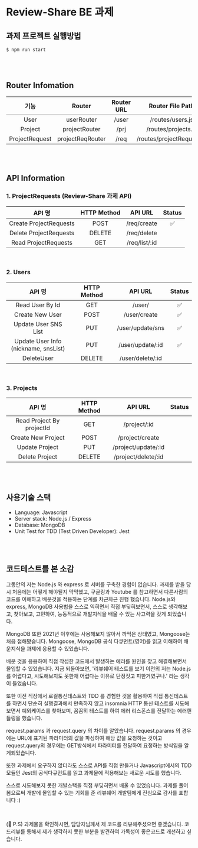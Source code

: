 # Review-Share BE 과제

## 과제 프로젝트 실행방법

```
$ npm run start
```

<br>
<br>

## Router Infomation

|      기능      |      Router      | Router URL |     Router File Path      |
| :------------: | :--------------: | :--------: | :-----------------------: |
|      User      |    userRouter    |   /user    |     /routes/users.js      |
|    Project     |  projectRouter   |    /prj    |    /routes/projects.js    |
| ProjectRequest | projectReqRouter |    /req    | /routes/projectRequest.js |

<br>
<br>

## API Information

### 1. ProjectRequests (Review-Share 과제 API)

|         API 명         | HTTP Method |    API URL    | Status |
| :--------------------: | :---------: | :-----------: | :----: |
| Create ProjectRequests |    POST     |  /req/create  |   ✅   |
| Delete ProjectRequests |   DELETE    |  /req/delete  |        |
|  Read ProjectRequests  |     GET     | /req/list/:id |        |

<br>

### 2. Users

|                  API 명                   | HTTP Method |     API URL      | Status |
| :---------------------------------------: | :---------: | :--------------: | :----: |
|              Read User By Id              |     GET     |      /user/      |   ✅   |
|              Create New User              |    POST     |   /user/create   |   ✅   |
|           Update User SNS List            |     PUT     | /user/update/sns |   ✅   |
| Update User Info <br> (nickname, snsList) |     PUT     | /user/update/:id |   ✅   |
|                DeleteUser                 |   DELETE    | /user/delete/:id |        |

<br>

### 3. Projects

|          API 명           | HTTP Method |       API URL       | Status |
| :-----------------------: | :---------: | :-----------------: | :----: |
| Read Project By projectId |     GET     |    /project/:id     |        |
|    Create New Project     |    POST     |   /project/create   |        |
|      Update Project       |     PUT     | /project/update/:id |        |
|      Delete Project       |   DELETE    | /project/delete/:id |        |

<br>
<br>

## 사용기술 스택

- Language: Javascript
- Server stack: Node.js / Express
- Database: MongoDB
- Unit Test for TDD (Test Driven Developer): Jest

<br>
<br>

## 코드테스트를 본 소감

그동안의 저는 Node.js 와 express 로 서버를 구축한 경험이 없습니다.
과제를 받을 당시 처음에는 어떻게 해야될지 막막했고, 구글링과 Youtube 를 참고하면서 다른사람의 코드를 이해하고 배운것을 적용하는 단계를 차근차근 진행 했습니다.
Node.js와 express, MongoDB 사용법을 스스로 익히면서
직접 부딪혀보면서, 스스로 생각해보고, 찾아보고, 고민하여, 능동적으로 개발지식을 배울 수 있는 사고력을 갖게 되었습니다.

MongoDB 또한 2021년 이후에는 사용해보지 않아서 까먹은 상태였고, Mongoose는 처음 접해봤습니다.
Mongoose, MongoDB 공식 다큐먼트(영어)를 읽고 이해하여 배운지식을 과제에 응용할 수 있었습니다.

배운 것을 응용하여 직접 작성한 코드에서 발생하는 에러를 원인을 찾고 해결해보면서 몰입할 수 있었습니다.
지금 되돌아보면, '리뷰쉐어 테스트를 보기 이전의 저는 Node.js를 어렵다고, 시도해보지도 못한채 어렵다는 이유로 단정짓고 피한거였구나.' 라는 생각이 들었습니다.

또한 이전 직장에서 로컬통신테스트와 TDD 를 경험한 것을 활용하여
직접 통신테스트를 하면서 단순히 실행결과에서 만족하지 않고 insomnia HTTP 통신 테스트를 시도해보면서
예외케이스를 찾아보며, 꼼꼼히 테스트를 하여 에러 리스폰스를 전달하는 에러핸들링을 했습니다.

request.params 과 request.query 의 차이를 알았습니다.
request.params 의 경우에는 URL에 표기된 파라미터의 값을 파싱하여 해당 값을 요청하는 것이고
request.query의 경우에는 GET방식에서 파라미터를 전달하여 요청하는 방식임을 알게되었습니다.

또한 과제에서 요구하지 않더라도 스스로 API를 직접 만들거나
Javascript에서의 TDD 모듈인 Jest의 공식다큐먼트를 읽고 과제물에 적용해보는 새로운 시도를 했습니다.

스스로 시도해보지 못한 개발스택을 직접 부딪히면서 배울 수 있었습니다.
과제를 풀어 봄으로써 개발에 몰입할 수 있는 기회를 준 리뷰쉐어 개발팀에게 진심으로 감사를 표합니다 :)

<br>

(💌 P.S)
과제물을 확인하시면, 담당자님께서 제 코드를 리뷰해주셨으면 좋겠습니다.
코드리뷰를 통해서 제가 생각하지 못한 부분을 발견하여 가독성이 좋은코드로 개선하고 싶습니다.
